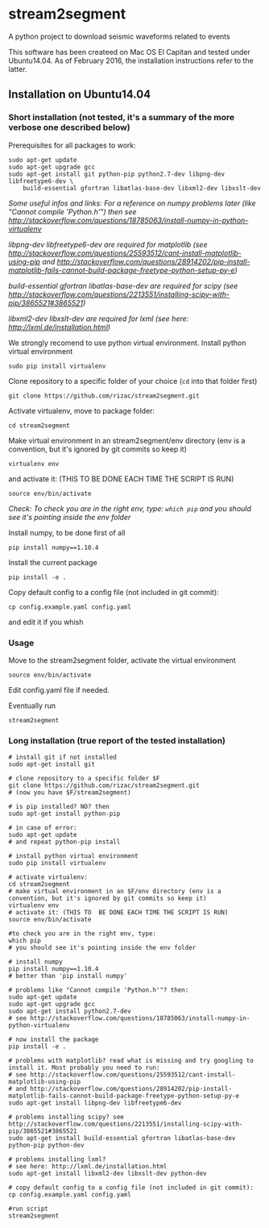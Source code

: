 # stream2segment

A python project to download seismic waveforms related to events

This software has been createed on Mac OS El Capitan and tested under Ubuntu14.04. 
As of February 2016, the installation instructions refer to the latter. 

## Installation on Ubuntu14.04

### Short installation (not tested, it's a summary of the more verbose one described below)

Prerequisites for all packages to work:
```
sudo apt-get update
sudo apt-get upgrade gcc
sudo apt-get install git python-pip python2.7-dev libpng-dev libfreetype6-dev \
	build-essential gfortran libatlas-base-dev libxml2-dev libxslt-dev
```

*Some useful infos and links:*
*For a reference on numpy problems later (like "Cannot compile 'Python.h'") then see http://stackoverflow.com/questions/18785063/install-numpy-in-python-virtualenv*

*libpng-dev libfreetype6-dev are required for matplotlib (see http://stackoverflow.com/questions/25593512/cant-install-matplotlib-using-pip and http://stackoverflow.com/questions/28914202/pip-install-matplotlib-fails-cannot-build-package-freetype-python-setup-py-e)*

*build-essential gfortran libatlas-base-dev are required for scipy (see http://stackoverflow.com/questions/2213551/installing-scipy-with-pip/3865521#3865521)*

*libxml2-dev libxslt-dev are required for lxml (see here: http://lxml.de/installation.html)*

We strongly recomend to use python virtual environment. Install python virtual environment
```
sudo pip install virtualenv
```

Clone repository to a specific folder of your choice (`cd` into that folder first)
```
git clone https://github.com/rizac/stream2segment.git
```
Activate virtualenv, move to package folder:
```
cd stream2segment
```
Make virtual environment in an stream2segment/env directory (env is a convention, but it's ignored by git commits so keep it)
```
virtualenv env
```
and activate it: (THIS TO  BE DONE EACH TIME THE SCRIPT IS RUN)
```
source env/bin/activate
```

*Check: To check you are in the right env, type: `which pip` and you should see it's pointing inside the env folder*

Install numpy, to be done first of all
```
pip install numpy==1.10.4
```

Install the current package
```
pip install -e .
```

Copy default config to a config file (not included in git commit):
```
cp config.example.yaml config.yaml
```
and edit it if you whish

### Usage
Move to the stream2segment folder, activate the virtual environment
```
source env/bin/activate
```
Edit config.yaml file if needed.

Eventually run
```
stream2segment
```





### Long installation (true report of the tested installation)

```
# install git if not installed
sudo apt-get install git

# clone repository to a specific folder $F
git clone https://github.com/rizac/stream2segment.git
# (now you have $F/stream2segment)

# is pip installed? NO? then
sudo apt-get install python-pip

# in case of error:
sudo apt-get update
# and repeat python-pip install

# install python virtual environment
sudo pip install virtualenv

# activate virtualenv:
cd stream2segment
# make virtual environment in an $F/env directory (env is a convention, but it's ignored by git commits so keep it)
virtualenv env
# activate it: (THIS TO  BE DONE EACH TIME THE SCRIPT IS RUN)
source env/bin/activate

#to check you are in the right env, type:
which pip
# you should see it's pointing inside the env folder

# install numpy
pip install numpy==1.10.4
# better than 'pip install numpy'

# problems like "Cannot compile 'Python.h'"? then:
sudo apt-get update
sudo apt-get upgrade gcc
sudo apt-get install python2.7-dev
# see http://stackoverflow.com/questions/18785063/install-numpy-in-python-virtualenv

# now install the package
pip install -e .

# problems with matplotlib? read what is missing and try googling to install it. Most probably you need to run:
# see http://stackoverflow.com/questions/25593512/cant-install-matplotlib-using-pip
# and http://stackoverflow.com/questions/28914202/pip-install-matplotlib-fails-cannot-build-package-freetype-python-setup-py-e
sudo apt-get install libpng-dev libfreetype6-dev

# problems installing scipy? see http://stackoverflow.com/questions/2213551/installing-scipy-with-pip/3865521#3865521
sudo apt-get install build-essential gfortran libatlas-base-dev python-pip python-dev

# problems installing lxml?
# see here: http://lxml.de/installation.html
sudo apt-get install libxml2-dev libxslt-dev python-dev

# copy default config to a config file (not included in git commit):
cp config.example.yaml config.yaml

#run script
stream2segment
```

